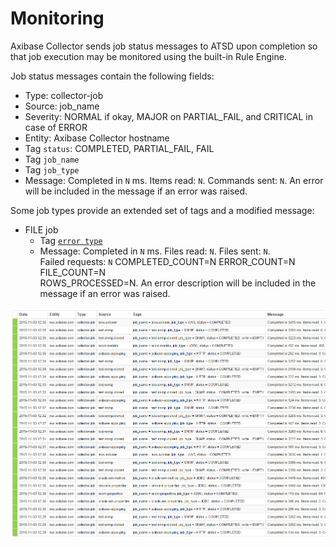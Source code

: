 # Monitoring

Axibase Collector sends job status messages to ATSD upon completion so that job execution may be monitored using the built-in Rule Engine.

Job status messages contain the following fields:

* Type: collector-job
* Source: job_name
* Severity: NORMAL if okay, MAJOR on PARTIAL_FAIL, and CRITICAL in case of ERROR
* Entity: Axibase Collector hostname
* Tag `status`: COMPLETED, PARTIAL_FAIL, FAIL
* Tag `job_name`
* Tag `job_type`
* Message: Completed in `N` ms. Items read: `N`. Commands sent: `N`. An error will be included in the message if an error was raised.

Some job types provide an extended set of tags and a modified message:

* FILE job
  * Tag [`error type`](./jobs/file.md#job-completion-messages)
  * Message: Completed in `N` ms. Files read: `N`. Files sent: `N`. <br>Failed requests: `N` COMPLETED_COUNT=N ERROR_COUNT=N FILE_COUNT=N <br> ROWS_PROCESSED=N. An error description will be included in the message if an error was raised.

![Collector Messages](./images/collector_messages_atsd.png)
